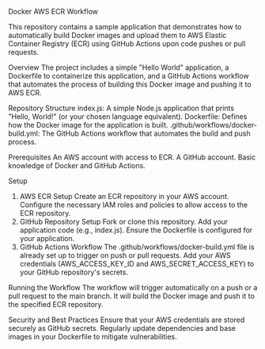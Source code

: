 Docker AWS ECR Workflow

This repository contains a sample application that demonstrates how to automatically build Docker images and upload them to AWS Elastic Container Registry (ECR) using GitHub Actions upon code pushes or pull requests.

Overview
The project includes a simple "Hello World" application, a Dockerfile to containerize this application, and a GitHub Actions workflow that automates the process of building this Docker image and pushing it to AWS ECR.

Repository Structure
index.js: A simple Node.js application that prints "Hello, World!" (or your chosen language equivalent).
Dockerfile: Defines how the Docker image for the application is built.
.github/workflows/docker-build.yml: The GitHub Actions workflow that automates the build and push process.

Prerequisites
An AWS account with access to ECR.
A GitHub account.
Basic knowledge of Docker and GitHub Actions.

Setup
1. AWS ECR Setup
Create an ECR repository in your AWS account.
Configure the necessary IAM roles and policies to allow access to the ECR repository.
2. GitHub Repository Setup
Fork or clone this repository.
Add your application code (e.g., index.js).
Ensure the Dockerfile is configured for your application.
3. GitHub Actions Workflow
The .github/workflows/docker-build.yml file is already set up to trigger on push or pull requests.
Add your AWS credentials (AWS_ACCESS_KEY_ID and AWS_SECRET_ACCESS_KEY) to your GitHub repository's secrets.

Running the Workflow
The workflow will trigger automatically on a push or a pull request to the main branch.
It will build the Docker image and push it to the specified ECR repository.

Security and Best Practices
Ensure that your AWS credentials are stored securely as GitHub secrets.
Regularly update dependencies and base images in your Dockerfile to mitigate vulnerabilities.
